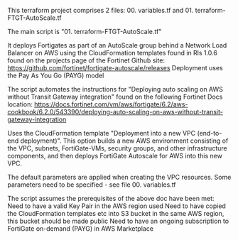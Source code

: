 This terraform project comprises 2 files: 
    00. variables.tf and 
    01. terraform-FTGT-AutoScale.tf

The main script is "01. terraform-FTGT-AutoScale.tf"

It deploys Fortigates as part of an AutoScale group behind a Network Load Balancer on AWS using the CloudFormation templates found in Rls 1.0.6 found on the projects page of the Fortinet Github site: https://github.com/fortinet/fortigate-autoscale/releases 
Deployment uses the Pay As You Go (PAYG) model 

The script automates the instructions for "Deploying auto scaling on AWS without Transit Gateway integration" found on the following Fortinet Docs location: https://docs.fortinet.com/vm/aws/fortigate/6.2/aws-cookbook/6.2.0/543390/deploying-auto-scaling-on-aws-without-transit-gateway-integration 

Uses the CloudFormation template "Deployment into a new VPC (end-to-end deployment)". This option builds a new AWS environment consisting of the VPC, subnets, FortiGate-VMs, security groups, and other infrastructure components, and then deploys FortiGate Autoscale for AWS into this new VPC.

The default parameters are applied when creating the VPC resources. 
Some parameters need to be specified - see file 00. variables.tf

The script assumes the prerequisites of the above doc have been met:
Need to have a valid Key Pair in the AWS region used
Need to have copied the CloudFormation templates etc into S3 bucket in the same AWS region, this bucket should be made public
Need to have an ongoing subscription to FortiGate on-demand (PAYG) in AWS Marketplace
